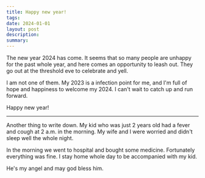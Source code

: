 ```yaml
---
title: Happy new year!
tags: 
date: 2024-01-01
layout: post
description: 
summary:
---
```


The new year 2024 has come. It seems that so many people are unhappy for the past whole year, and here comes an opportunity to leash out. They go out at the threshold eve to celebrate and yell. 

I am not one of them. My 2023 is a infection point for me, and I'm full of hope and happiness to welcome my 2024. I can't wait to catch up and run forward. 

Happy new year!

---

Another thing to write down. My kid who was just 2 years old had a fever and cough at 2 a.m. in the  morning. My wife and I were worried and didn't sleep well the whole night. 

In the morning we went to hospital and bought some medicine. Fortunately everything was fine. I stay home whole day to be accompanied with my kid. 

He's my angel and may god bless him.